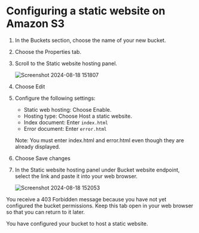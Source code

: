 # Configuring a static website on Amazon S3
1. In the Buckets section, choose the name of your new bucket.
2. Choose the  Properties tab.
3. Scroll to the Static website hosting panel.

   ![Screenshot 2024-08-18 151807](https://github.com/user-attachments/assets/b19f0b1a-bca6-40ed-bdf3-d98043ee6b87)

4. Choose Edit
5. Configure the following settings:

   * Static web hosting: Choose Enable.
   * Hosting type: Choose Host a static website.
   * Index document: Enter `index.html`
   * Error document: Enter `error.html`
   
   Note: You must enter index.html and error.html even though they are already displayed.

6. Choose Save changes
7. In the Static website hosting panel under Bucket website endpoint, select the link and paste it into your web browser.

   ![Screenshot 2024-08-18 152053](https://github.com/user-attachments/assets/25598b86-f65f-4996-98bb-8ba740f4ae79)

You receive a 403 Forbidden message because you have not yet configured the bucket permissions. Keep this tab open in your web browser so that you can return to it later.

You have configured your bucket to host a static website.   
